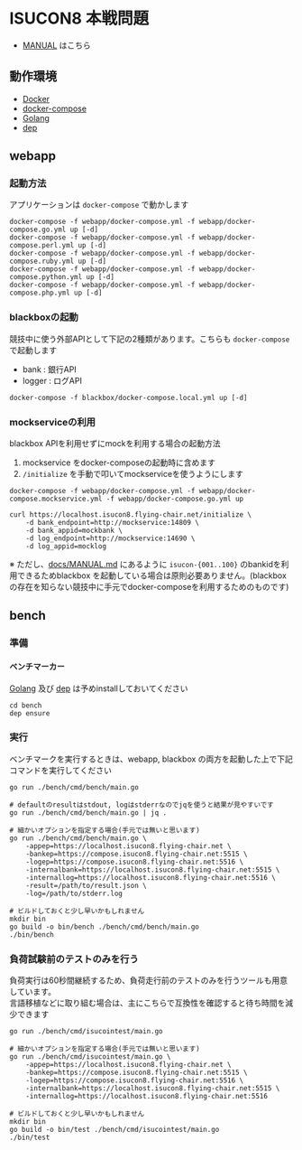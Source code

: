 # ISUCON8 本戦問題

- [MANUAL](docs/MANUAL.md) はこちら

## 動作環境

- [Docker](https://www.docker.com/)
- [docker-compose](https://docs.docker.com/compose/)
- [Golang](https://golang.org/)
- [dep](https://golang.github.io/dep/docs/installation.html)

## webapp

### 起動方法

アプリケーションは `docker-compose` で動かします

```
docker-compose -f webapp/docker-compose.yml -f webapp/docker-compose.go.yml up [-d]
docker-compose -f webapp/docker-compose.yml -f webapp/docker-compose.perl.yml up [-d]
docker-compose -f webapp/docker-compose.yml -f webapp/docker-compose.ruby.yml up [-d]
docker-compose -f webapp/docker-compose.yml -f webapp/docker-compose.python.yml up [-d]
docker-compose -f webapp/docker-compose.yml -f webapp/docker-compose.php.yml up [-d]
```


### blackboxの起動

競技中に使う外部APIとして下記の2種類があります。こちらも `docker-compose` で起動します

- bank   : 銀行API
- logger : ログAPI

```
docker-compose -f blackbox/docker-compose.local.yml up [-d]
```


### mockserviceの利用

blackbox APIを利用せずにmockを利用する場合の起動方法

1. mockservice をdocker-composeの起動時に含めます
2. `/initialize` を手動で叩いてmockserviceを使うようにします

```
docker-compose -f webapp/docker-compose.yml -f webapp/docker-compose.mockservice.yml -f webapp/docker-compose.go.yml up

curl https://localhost.isucon8.flying-chair.net/initialize \
    -d bank_endpoint=http://mockservice:14809 \
    -d bank_appid=mockbank \
    -d log_endpoint=http://mockservice:14690 \
    -d log_appid=mocklog
```

※ ただし、[docs/MANUAL.md](docs/MANUAL.md) にあるように `isucon-{001..100}` のbankidを利用できるためblackbox を起動している場合は原則必要ありません。(blackboxの存在を知らない競技中に手元でdocker-composeを利用するためのものです)


## bench

### 準備

#### ベンチマーカー

[Golang](https://golang.org/) 及び [dep](https://golang.github.io/dep/docs/installation.html) は予めinstallしておいてください

```
cd bench
dep ensure
```

### 実行

ベンチマークを実行するときは、webapp, blackbox の両方を起動した上で下記コマンドを実行してください

```
go run ./bench/cmd/bench/main.go

# defaultのresultはstdout, logはstderrなのでjqを使うと結果が見やすいです
go run ./bench/cmd/bench/main.go | jq .

# 細かいオプションを指定する場合(手元では無いと思います)
go run ./bench/cmd/bench/main.go \
    -appep=https://localhost.isucon8.flying-chair.net \
    -bankep=https://compose.isucon8.flying-chair.net:5515 \
    -logep=https://compose.isucon8.flying-chair.net:5516 \
    -internalbank=https://localhost.isucon8.flying-chair.net:5515 \
    -internallog=https://localhost.isucon8.flying-chair.net:5516 \
    -result=/path/to/result.json \
    -log=/path/to/stderr.log

# ビルドしておくと少し早いかもしれません
mkdir bin
go build -o bin/bench ./bench/cmd/bench/main.go
./bin/bench
```

### 負荷試験前のテストのみを行う

負荷実行は60秒間継続するため、負荷走行前のテストのみを行うツールも用意しています。  
言語移植などに取り組む場合は、主にこちらで互換性を確認すると待ち時間を減少できます


```
go run ./bench/cmd/isucointest/main.go

# 細かいオプションを指定する場合(手元では無いと思います)
go run ./bench/cmd/isucointest/main.go \
    -appep=https://localhost.isucon8.flying-chair.net \
    -bankep=https://compose.isucon8.flying-chair.net:5515 \
    -logep=https://compose.isucon8.flying-chair.net:5516 \
    -internalbank=https://localhost.isucon8.flying-chair.net:5515 \
    -internallog=https://localhost.isucon8.flying-chair.net:5516

# ビルドしておくと少し早いかもしれません
mkdir bin
go build -o bin/test ./bench/cmd/isucointest/main.go
./bin/test
```
